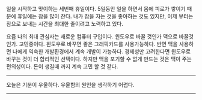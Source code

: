 일을 시작하고 맞이하는 세번째 휴일이다. 5일동안 일을 하면서 몸에 피로가 쌓이기 때문에 휴일에는 잠을 많이 잔다. 내가 잠을 자는 것을 좋아하는 것도 있지만, 이제 부터는 잠으로 보내는 시간을 최대한 줄이려고 노력하고 있다. 

요즘 나의 최대 관심사는 새로운 컴퓨터 구입이다. 윈도우로 바꿀 것인가 맥으로 바꿀것인가. 고민중이다. 윈도우로 바꾸면 좋은 그래픽카드를 사용가능하다. 반면 맥을 사용하면 나에게 익숙한 개발환경에서 계속 개발이 가능하다. 경제성만 고려한다면 윈도우로 바꾸는 것이 더 합리적인 선택이다. 하지만 맥을 포기할 수 없게 만드는 것은 맥이 주는 편의성이다. 돈이 생길때 까지 계속 고민 할 것 같다. 

---

오늘은 기분이 우울하다. 우울함의 원인을 생각하기 어렵다. 


---



